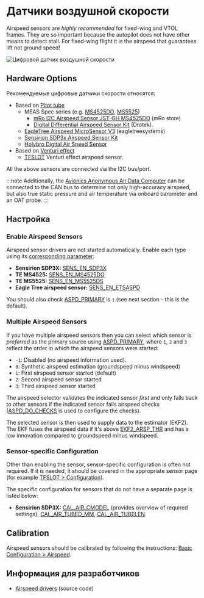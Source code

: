 # Датчики воздушной скорости

Airspeed sensors are *highly recommended* for fixed-wing and VTOL frames. They are so important because the autopilot does not have other means to detect stall. For fixed-wing flight it is the airspeed that guarantees lift not ground speed!

![Цифровой датчик воздушной скорости](../../assets/hardware/sensors/airspeed/digital_airspeed_sensor.jpg)

## Hardware Options

Рекомендуемые цифровые датчики скорости относятся:

- Based on [Pitot tube](https://en.wikipedia.org/wiki/Pitot_tube)
  - MEAS Spec series (e.g. [MS4525DO](https://www.te.com/usa-en/product-CAT-BLPS0002.html), [MS5525](https://www.te.com/usa-en/product-CAT-BLPS0003.html))
    - [mRo I2C Airspeed Sensor JST-GH MS4525DO](https://store.mrobotics.io/mRo-I2C-Airspeed-Sensor-JST-GH-p/m10030a.htm) (mRo store)
    - [Digital Differential Airspeed Sensor Kit](https://store-drotek.com/793-digital-differential-airspeed-sensor-kit-.html) (Drotek).
  - [EagleTree Airspeed MicroSensor V3](http://www.eagletreesystems.com/index.php?route=product/product&product_id=63) (eagletreesystems) <!-- link not working 20230830 -->
  - [Sensirion SDP3x Airspeed Sensor Kit](https://store-drotek.com/793-digital-differential-airspeed-sensor-kit-.html)
  - [Holybro Digital Air Speed Sensor](https://holybro.com/products/digital-air-speed-sensor)
- Based on [Venturi effect](https://en.wikipedia.org/wiki/Venturi_effect)
  - [TFSLOT](airspeed_tfslot.md) Venturi effect airspeed sensor.

All the above sensors are connected via the I2C bus/port.

:::note
Additionally, the [Avionics Anonymous Air Data Computer](https://www.tindie.com/products/avionicsanonymous/uavcan-air-data-computer-airspeed-sensor/) can be connected to the CAN bus to determine not only high-accuracy airspeed, but also true static pressure and air temperature via onboard barometer and an OAT probe.
:::

## Настройка

### Enable Airspeed Sensors

Airspeed sensor drivers are not started automatically. Enable each type using its [corresponding parameter](../advanced_config/parameters.md):

- **Sensirion SDP3X:** [SENS_EN_SDP3X](../advanced_config/parameter_reference.md#SENS_EN_SDP3X)
- **TE MS4525:** [SENS_EN_MS4525DO](../advanced_config/parameter_reference.md#SENS_EN_MS4525DO)
- **TE MS5525:** [SENS_EN_MS5525DS](../advanced_config/parameter_reference.md#SENS_EN_MS5525DS)
- **Eagle Tree airspeed sensor:** [SENS_EN_ETSASPD](../advanced_config/parameter_reference.md#SENS_EN_ETSASPD)

You should also check [ASPD_PRIMARY](../advanced_config/parameter_reference.md#ASPD_PRIMARY) is `1` (see next section - this is the default).

### Multiple Airspeed Sensors

If you have multiple airspeed sensors then you can select which sensor is _preferred_ as the primary source using [ASPD_PRIMARY](../advanced_config/parameter_reference.md#ASPD_PRIMARY), where `1`, `2` and `3` reflect the order in which the airspeed sensors were started:
- `-1`: Disabled (no airspeed information used).
- `0`: Synthetic airspeed estimation (groundspeed minus windspeed)
- `1`: First airspeed sensor started (default)
- `2`: Second airspeed sensor started
- `3`: Third airspeed sensor started

The airspeed selector validates the indicated sensor _first_ and only falls back to other sensors if the indicated sensor fails airspeed checks ([ASPD_DO_CHECKS](../advanced_config/parameter_reference.md#ASPD_DO_CHECKS) is used to configure the checks).

The selected sensor is then used to supply data to the estimator (EKF2). The EKF fuses the airspeed data if it's above [EKF2_ARSP_THR](../advanced_config/parameter_reference.md#EKF2_ARSP_THR) and has a low innovation compared to groundspeed minus windspeed.

### Sensor-specific Configuration

Other than enabling the sensor, sensor-specific configuration is often not required. If it is needed, it should be covered in the appropriate sensor page (for example [TFSLOT > Configuration](airspeed_tfslot.md#configuration)).

The specific configuration for sensors that do not have a separate page is listed below:

- **Sensirion SDP3X:** [CAL_AIR_CMODEL](../advanced_config/parameter_reference.md#CAL_AIR_CMODEL) (provides overview of required settings), [CAL_AIR_TUBED_MM](../advanced_config/parameter_reference.md#CAL_AIR_TUBED_MM), [CAL_AIR_TUBELEN](../advanced_config/parameter_reference.md#CAL_AIR_TUBELEN).

## Calibration

Airspeed sensors should be calibrated by following the instructions: [Basic Configuration > Airspeed](../config/airspeed.md).

## Информация для разработчиков

- [Airspeed drivers](https://github.com/PX4/PX4-Autopilot/tree/release/1.14/src/drivers/differential_pressure) (source code)
